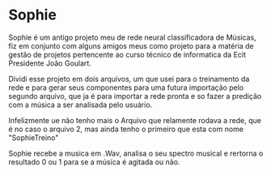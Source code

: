 # Sophie

Sophie é um antigo projeto meu de rede neural classificadora de Músicas, fiz em conjunto com alguns amigos meus como projeto para a matéria de gestão de projetos pertencente ao curso técnico de informatica da Ecit Presidente João Goulart.

Dividi esse projeto em dois arquivos, um que usei para o treinamento da rede e para gerar seus componentes para uma futura importação pelo segundo arquivo, que ja é para importar a rede pronta e so fazer a predição com a música a ser analisada pelo usuário.

Infelizmente ue não tenho mais o Arquivo que relamente rodava a rede, que é no caso o arquivo 2, mas ainda tenho o primeiro que esta com nome "SophieTreino"

Sophie recebe a musica em .Wav, analisa o seu spectro musical e rertorna o resultado 0 ou 1 para se a música é agitada ou não.
